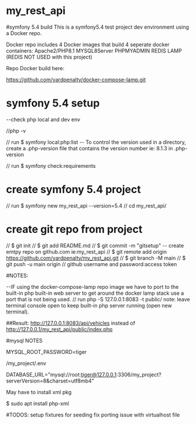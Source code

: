 # my_rest_api
#symfony 5.4 build
This is a symfony5.4 test project dev environment using a Docker repo.

Docker repo includes 4 Docker images that build 4 seperate docker containers:
Apache2/PHP8.1 
MYSQL8Server 
PHPMYADMIN
REDIS LAMP (REDIS NOT USED with this project)

Repo Docker build here:

https://github.com/yardpenalty/docker-compose-lamp.git

# symfony 5.4 setup
--check php local and dev env

//php -v

// run $ symfony local:php:list 
-- To control the version used in a directory, create a .php-version file that contains the 
version number ie: 8.1.3 in .php-version

// run $ symfony check:requirements
# create symfony 5.4 project
// run $ symfony new my_rest_api --version=5.4
//  cd my_rest_api/
# create git repo from project
//     $ git init
//     $ git add README.md
//     $ git commit -m "gitsetup"
-- create emtpy repo on github.com ie:my_rest_api
//     $ git remote add origin https://github.com/yardpenalty/my_rest_api.git
//     $ git branch -M main
//     $ git push -u main origin
//      github username and password:access token
 
#NOTES: 

--IF using the docker-compose-lamp repo image 
we have to port to the built-in php built-in web server to get around the docker lamp stack
use a port that is not being used. 
// run php -S 127.0.0.1:8083 -t public/
note: leave terminal console open to keep built-in php server running (open new terminal).

##Result:
http://127.0.0.1:8083/api/vehicles instead of http://127.0.0.1/my_rest_api/public/index.php

#mysql NOTES

MYSQL_ROOT_PASSWORD=tiger

/my_project/.env 

DATABASE_URL="mysql://root:tiger@127.0.0.1:3306/my_project?serverVersion=8&charset=utf8mb4"

May have to install xml pkg

   $ sudo apt install php-xml

#TODOS: 
setup fixtures for seeding
fix porting issue with virtualhost file

